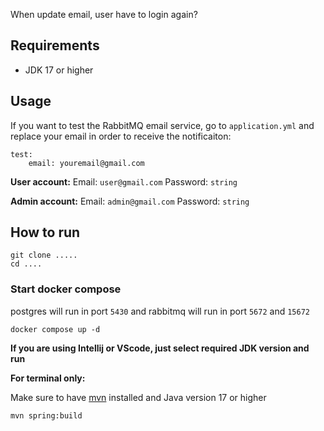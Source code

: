 When update email, user have to login again?

## Requirements
- JDK 17 or higher

## Usage
If you want to test the RabbitMQ email service, go to `application.yml` and replace your email in order to receive the notificaiton:
```
test:
    email: youremail@gmail.com
```
**User account:** 
Email: `user@gmail.com` Password: `string`

**Admin account:** Email: `admin@gmail.com` Password: `string`
## How to run
```
git clone .....
cd ....
```
### Start docker compose
postgres will run in port `5430` and rabbitmq will run in port `5672` and `15672` 
```
docker compose up -d
```

**If you are using Intellij or VScode, just select required JDK version and run**

**For terminal only:**

Make sure to have [mvn](https://maven.apache.org/install.html) installed and Java version 17 or higher


```
mvn spring:build
```

